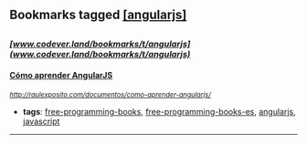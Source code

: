 ## Bookmarks tagged [[angularjs]](https://www.codever.land/search?q=[angularjs])

_<sup><sup>[www.codever.land/bookmarks/t/angularjs](www.codever.land/bookmarks/t/angularjs)</sup></sup>_
---
#### [Cómo aprender AngularJS](http://raulexposito.com/documentos/como-aprender-angularjs/)
_<sup>http://raulexposito.com/documentos/como-aprender-angularjs/</sup>_

* **tags**: [free-programming-books](../tagged/free-programming-books.md), [free-programming-books-es](../tagged/free-programming-books-es.md), [angularjs](../tagged/angularjs.md), [javascript](../tagged/javascript.md)
---
